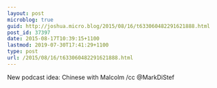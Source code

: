 ```yaml
---
layout: post
microblog: true
guid: http://joshua.micro.blog/2015/08/16/t633060482291621888.html
post_id: 37397
date: 2015-08-17T10:39:15+1100
lastmod: 2019-07-30T17:41:29+1100
type: post
url: /2015/08/16/t633060482291621888.html
---
```

New podcast idea: Chinese with Malcolm /cc @MarkDiStef
